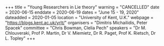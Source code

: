 +++
title = "Young Researchers in Lie theory"
warning = "CANCELLED" 
date = 2020-06-15
enddate = 2020-06-19
dates = "June 15 - 19, 2020"
dateadded = 2020-01-05
location = "University of Kent, U.K."
webpage = "https://blogs.kent.ac.uk/yrlt/"
organisers = "Dimitris Michailidis, Peter Spacek"
committee = "Chris Bowman, Clelia Pech"
speakers = "Dr M. Chlouveraki, Prof P. Martin, Dr V. Miemietz, Dr R. Paget, Prof K. Rietsch, Dr L. Topley"
+++
